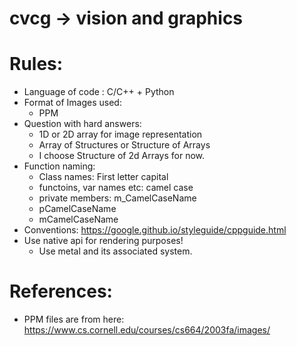 # cvcg -> vision and graphics

# Rules:
- Language of code : C/C++ + Python
- Format of Images used:
    - PPM
- Question with hard answers:
    - 1D or 2D array for image representation
    - Array of Structures or Structure of Arrays 
    - I choose Structure of 2d Arrays for now.
- Function naming:
    - Class names: First letter capital
    - functoins, var names etc: camel case
    - private members: m_CamelCaseName
    - pCamelCaseName
    - mCamelCaseName
-  Conventions: https://google.github.io/styleguide/cppguide.html
- Use native api for rendering purposes!
    - Use metal and its associated system.

# References:
- PPM files are from here: https://www.cs.cornell.edu/courses/cs664/2003fa/images/